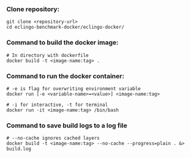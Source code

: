### Clone repository:
```
git clone <repository-url>
cd eclingo-benchmark-docker/eclingo-docker/
```

### Command to build the docker image:
```
# In directory with dockerfile
docker build -t <image-name:tag> .
```

### Command to run the docker container:
```
# -e is flag for overwriting environment variable
docker run [-e <variable-name>=<value>] <image-name:tag>

# -i for interactive, -t for terminal
docker run -it <image-name:tag> /bin/bash
```

### Command to save build logs to a log file
```
# --no-cache ignores cached layers
docker build -t <image-name:tag> --no-cache --progress=plain . &> build.log
```
